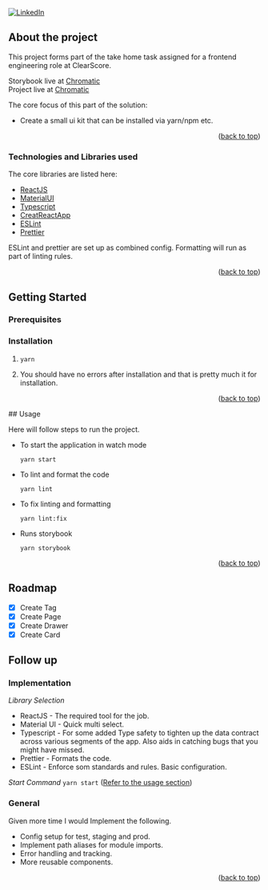 <div id="top"></div>

[![LinkedIn][linkedin-shield]][linkedin-url]

## About the project

This project forms part of the take home task assigned for a frontend engineering role at ClearScore.  


Storybook live at [Chromatic](https://62b9bea77d96601ae1a601a9-yztyjkctwr.chromatic.com/)  
Project live at [Chromatic](https://www.chromatic.com/builds?appId=62b9bea77d96601ae1a601a9)

The core focus of this part of the solution:  
- Create a small ui kit that can be installed via yarn/npm etc.

<p align="right">(<a href="#top">back to top</a>)</p>



### Technologies and Libraries used

The core libraries are listed here:

* [ReactJS](https://reactjs.org/)
* [MaterialUI](https://mui.com/)
* [Typescript](https://www.typescriptlang.org/)
* [CreatReactApp](https://create-react-app.dev/)
* [ESLint](https://eslint.org/)
* [Prettier](https://prettier.io/)

ESLint and prettier are set up as combined config. Formatting will run as part of linting rules.

<p align="right">(<a href="#top">back to top</a>)</p>

## Getting Started

### Prerequisites

### Installation

1. ```shell
   yarn
   ```
2. You should have no errors after installation and that is pretty much it for installation.

<p align="right">(<a href="#top">back to top</a>)</p>


<div id="usage"></div>
## Usage

Here will follow steps to run the project.
* To start the application in watch mode
    ```shell
    yarn start
    ```
* To lint and format the code
    ```shell
    yarn lint
    ```
* To fix linting and formatting
    ```shell
    yarn lint:fix
    ```
* Runs storybook
    ```shell
    yarn storybook
    ```

<p align="right">(<a href="#top">back to top</a>)</p>

## Roadmap

- [x] Create Tag
- [x] Create Page
- [x] Create Drawer
- [x] Create Card

## Follow up
### Implementation

_Library Selection_
* ReactJS - The required tool for the job.
* Material UI - Quick multi select.
* Typescript - For some added Type safety to tighten up the data contract across various segments of the app. Also aids in catching
  bugs that you might have missed.
* Prettier - Formats the code.
* ESLint - Enforce som standards and rules. Basic configuration.

_Start Command_ `yarn start` (<a href="#usage">Refer to the usage section</a>)

### General
Given more time I would Implement the following.
* Config setup for test, staging and prod.
* Implement path aliases for module imports.
* Error handling and tracking.
* More reusable components.

<p align="right">(<a href="#top">back to top</a>)</p>


[linkedin-shield]: https://img.shields.io/badge/-LinkedIn-black.svg?style=for-the-badge&logo=linkedin&colorB=555
[linkedin-url]: https://www.linkedin.com/in/jahil-khalfe/

